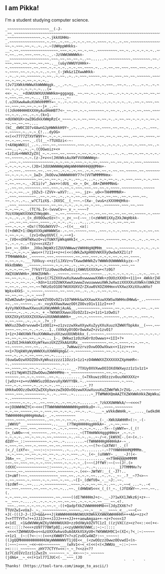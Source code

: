 ## I am Pikka!

I'm a student studying computer science.

```
_~~~~~~~~~~~~~~~~~~~__(-J-_~~_~~~~~~~~~~~~~~~~~~~~~~~~~~~~~~~~~~~~~~~~~~~~~~~~~~~~~~~~~~~~~~~~~~~~~~~~~~~~~~~~~~~~~~~~~~
_~~~~~~~~~~~~~~~.~.~.jkkXUHHo-_.~~~~~~~~~~~~~~~~.~.~~..~.~~..~.~.~.~~.~.~~~~.~.~..~.~~.~~~~~~~~~~~~~~~~~.~~~~~~~~~~~~~~~
~~.~.~~~.~~.~..~..~.~(UWHppWHkks-__~.~~.~~~~~~~~~~~~~~~~~.~~~.~.~.~~.~.~~..~~~~~~~~~.~~.~..~.~.~.~.~..~~~.~~.~.~~.~~~.~~
~.~~..~~.~~~.~~~.~.._.-JzVWWUWWWWkn-__~~~~~~~~~~~~~~~~~~.~~~.~~.~~.~~.~..~~......~.~~~~~~~~~~.~~~~~~~~.~~.~~~~~.~~~~~~~.
~~~.~~~.~~.~~~.~~.~~..__(u&yVWWUYUHHk+-~.~~~~~~~~~~.~~.~~~.~.~.~.~..~.~.~~.~~~~.~...~.~~.~~.~~~.~~~.~~~.~~.~.~~~.~~~.~~~
~.~~~~.~~.~.~.~.~..~.~~_(-jWk&z1ZXwwWHkk--.~..~.~~.~~~~~~.~.~~..~.~~..~..~.~~~.~~~~~.~~.~~.~~~.~~.~~.~~~~~~.~~~~~.~~~.~~
~~.~.~~.~.~~.~.~.~..(Jv71XWkkHWWwXkWWWWqgk._._.~.~.__...~..~.~~.~.~~~..~~.~...~...~.~..~.~.~..~~~~~~~.~~.~~~~~.~~~.~~~~.
~~.~.~.~.~.~.~.~...(=<<~_~.__+dUWUUWXUUUWWHkm+gggagg,_~~.~~.~..~.~..~~..~.~.~.~.~.~.~~.~~.~~~~.~.~.~~.~~~.~~.~~~.~~.~~.~
~.~~~.~~.~~.~..._(It_......_~-(.uJXXwwAwAuXUWkHHMMY=~_~..~.~.~~.~.~..~~.~..~.~.~.~.~..~..~~.~.~~~.~~.~~.~~~~.~~.~~~~.~~~
~~.~~~.~~.~~.~.~-j+_..~-((JdkHHHHH0XXXHyAudHmHBT7<~_~~.~~.~.~.~~~~~~~.~.~~.~..~.~.~.~~.~~~.~~~~.~~~~~~.~~~.~~~~~~.~~~.~.
~~.~.~..~~..~.~.(k>1-+dUXWXUX+zwZ0GdkkXWWpRzC<_~~~~.~.~.~~.~~~.~.~~.~..~.~~.~~.~.~.~.~.~~.~.~~.~~..~~.~~.~~~~.~~~~.~~~.~
~~.~~.~~.~~....(kC__dW0CIO7v4AwnGJpHWWkkH9Y~_.~...~..~~.~~.~~~~.~~.~~.~....~..~..~~~..~..~.~..~.~~~..~~~~.~~.~.~.~~.~~~.
~.~~~~~.~..~.~_C!...dyOG><<(<<7777ZTXVfW9Y+~.~.~.~.~~~~~~~~~~.~~~.~.~~.~~.~.~~.~~..~~.~~.~~~~.~~.~~~~.~.~~~~.~~~~.~~.~~~
~~.~.~~.~~~._.(l(__~?TUXOzi<-~-(+AXWpWWXi(_..~..~~~.~~.~~~~~~~~.~~~.~.~.~~.~..~.~.~..~.~~.~.~~~.~~..~.~~.~.~~.~~.~~~~.~.
~~~...~..~..~.(COGwoiz+<+<1zIz&+HWWXZyZX{_~.~.~~~.~~.~~~~.~.~~.~.~.~.~.~...~..~..~~.~.~~.~.~.~.~~.~~.~.~.~~~.~~..~~.~~~~
~~.~~~~~.~.~.(z-J+v<<(JHVWksAuXWfVVXWWWWqn-_.~~~.~.~~~~~~~~~~~~~~.~.~.~~.~.~~~.~.~.~~.~~~~.~~.~~.~~.~.~~~.~~~~~~~.~~~~.~
~.~.~.~.~.~.(JO>(JdUUWWWWWpWWpWWHHWHHH@@@MHm+-_.~.~~~..~~~~~.~~..~~.~~..~.~..~.~~..~.~.~~.~~.~.~~.~~.~~~~~.~~.~~~~~~~.~~
~~.~.~.~.~.~_1wZ>_JkOOvwJWWWWHHHY7?<(VVTWMMMMHmx-_.~.~~~~~~~~~~.~~.~~.~~.~..~.~..~~..~...~..~.~.~~.~..~.~~~.~~~.~.~.~~~.
~.~~.~~.~._-JC1i(v^_Jwx+>(dU$__<>_~_O<_.OA+ZWHHMNm&-_..~~.~~.~~~~~~~.~~~.~~~.~.~~.~.~~~.~~~.~~.~~.~.~~~~.~~~~~~~~~.~~~~~
~.~.~.~~..~_jOZv3-(ZVV+-wXV7:.._~~._jz+-_uO<+THHMMMNR+-_.~~~.~~~~~~~~..~~.~.~~..~..~.~.~~.~~.~~~.~.~.~~.~~..~~.~.~~~.~~.
~~.~.~..~.._w?C71zX$.-JXXSC__(_~~~.~(Xw-_(wu&+zXXXHH@Hko-_.~~~_~~~~~~~~~~~~~~.~~.~~.~.~..~.~.~~.~.~~..~~~~~~~.~~~.~~.~~~
~.~.~~.~._.(TC?&.I<-(wvwCv~~_v_~_~~~~?7UzXXWpWXXXWXZVWqqWn.__~.~~.~~~~~~.~..~~.~~.~~.~~.~~.~~.~~.~~~~~.~.~~~~~~~~~~~~~.~
~.~..~..~_(>_dV0OOwzOz<!~_~_z<_~~(-~~_:(<zWHW01XXyZXkJWqHbkk-_.~~.~~.~~.~~~~.~~~~..~.~.~..~....~....~.~~.~..~.~.~~.~~.~~
~~~.~.~.~_<Ox!(TOGdWXVV7~..~((<___<x(:((+dWHZ+1:OWpXVXkpWHWWWSx-.~.~~.~~~~~.~~~..~~~.~.~.~.~~~.~~~.~.~.~~.~~.~~~.~~.~~~.
~.~~.~.~.__(zv1<OwyUUVC(_~.~~+1-~_(VO<<dXWfWXwzO+vzTUWXfpWkqmHkI<_.~.~~~.~~~~.~~~~~~.~~.~.~..~..~.~~.~.~.~~.~~~~~~~~~~.~
~..~.~.~..~?zz<<<zXZz?1<+_~~_OXk+__JXkoJWpWXzIZUUVWWwwzVWHHHgH@MHm__~~~.~.~~~~~~~.~.~.~..~.~.~~.~...~.~..~~.~~.~.~~.~.~~
~~..~.~.~.~_wwu<+(?z11++z+<(<<(dWkZwXpH0OVWXXXyOwdwXXZ1(z?7TMHWWHkA<_.~~~~~~.~~~.~~~~~~~~.~~.~~~.~~~.~.~.~.~~.~.~~.~~~~.
~.~~.~.~.___?UXkuy-<+zzliJXVz+vTXwwdWHWkZv?WWWk0UWWWWkkyzx-~?HkkdbWWo__.~~~~~.~~~~~.~.~.~~..~..~~.~.~.~.~.~.~~~~~.~~~.~~
~.~.~.~~.~~_7?kV?71zzOwwz0wOwOzijXWWUSXXXXw+<?z0G?XWZXUWVWHk+,HHWZUHWh-_..~~~~~.~~~~.~~~.~~~~~...~.~.~.~.~.~...~.~..~~.~
~~.~~.~.~...._Ckx<1(7SZXXXvwXuXwww0vwwwwwXXWk+zOUOzXXXO++111++_4WkkrZ4kx__...~~~~.~~~~~.~~.~.~~~..~.~~.~~.~~.~~..~~~.~~.
~~.~.~.~~.~.~.~Xdn+1zzOZUWXXwwXzwwwZvwuuwwwuXWkJwXwzzXXXXXuXXWkn(UWkZXOUWo_~.~~~~~.~~~~~~~~~~.~.~.~..~~.~~.~~.~.~.~~~.~~
~.~~.~..~~.~~.~~?WXzOzO1OO?WUXXUXVZrZXuw0VXOZXHHmxvVXXwzXXzXXuuWXo?Wpkx4XkS-_~.~~~~~.~~~~~~.~~.~~~.~~..~..~..~.~~.~.~~..
~~.~~.~~..~.~_~~~?HZwWZwwA+jwwzwrwwVZVOOvOZ1v1O7WHHk&wXXXwwXXuwXXWSwXWHHxdHWw&~_..~~~~~~~~~~~~~~~.~~.~~.~~.~.~.~.~~.~~~.
~~..~~.~~~~~...<-_<vykXXwwXwwzOOtZOOvzO1v111zI+<+?4yVyXWXX0wwXXwuuXuXWyWWWkjAuA&__.~~~~~~~~~~.~~~~~.~~.~.~~.~.~.~~..~.~~
~~~~~.~..~..~.~._+_~?WXWXXXwwvzOzOZzIz=z+1z1+1zOwOi?UXXZXXyXSXXXZXXXwvuXUUWWkWWHk+__.~~.~.~~~~~~.~~~~~~~..~.~~.~..~~~.~.
~.~~.~~~..~..~.~_.?+_:?WWXuzZOwOrwvwwO<1zOO1z+=z1zvzzwXkwXXywXuZyyXXuXuuzXZWWXfbpkAx__(~~~.~~~~~~~.~~~.~~~.~..~.~.~~.~~.
~~~~.~~.~~.~..~.~...1..(VXkXyOtOOrOwwXwZ+zv1zvO1?1+1z+J4WXXWkfkuXXWWAwzuXXzwuUUUWbkkx_(.~~~~~~.~~~~~~~~~~~~.~.~~.~.~.~.~
~~.~~.~.~~.~~..~.~..._1-._OWkwz1zOzXwOrOzOwwws+<1II+?+<1zZUIJHkkWkXXyWfkwvzUXZZXkA&VURx__~~~~~~~~~~~.~~.~.~~~~.~.~.~~.~.
~~.~~~~~.~~~.~~...~...____._7wWwwzzrvzOvwOOOwXkwx<+11zz+++><<1+7UqkWXyWyWWWXXuXXWWHqmg&(-~.~~~~~~~.~~~~~.~~.~.~.~.~..~~.
~~~.~..~.~.~~.~~~.~~.~........(6uwGwOzwXXOZOOvXyWkuzzzzz11Ozz1<1z1+zO4WWWXXZXXXXXXZXpHmHR<-~..~~~~~~~~~~~~~~~~~~~~~~.~.~
~~.~~~~.~~.~~.~..~.~..~.......__-7TXUy0XVXwwOOIOXdXWXwyzz1z1v1z1+<+zI1?WpWVZSZOwOOwuZWWHHMHe-~_~~~~~~~~~~~~~~~.~~.~~.~..
~~~~~~.~~.~.~.~~~~..~~.~.........._(=7XkuwzzOOzzzvOuuXWXXXXz+(jwOz++z=+vUWWWSuzOOzwvuXyXWVYYBk.~..~~~~~~~~~~~~~~~.~.~~~.
~~~.~.~.~~~~.~..~.~.~..~~...........~_??UHkkwOOOzzOwXXZwZXXykwxzwZkOOvOOzwwXXuwXuuuXuZZWWfWkJrZV&-..~.~~~~~~~~~~~~~~~~~~
~~~~.~~~.~~~~~~~~~.~..~..~~~..~........~_7TWMWHXQmAAZTXZWXWWkHkkZWpWkuZXXWWkWWWWkXWXXXXZWypHkHHkwOw+-~..~~~~~~~~~~~~~.~~
~.~~~~~.~.~..~..~~.~~~.~..~.~~.~.~.......~_?zkXXUWHWkA/~~<<<<?<<jOUWWHWZYC<~<<<(TTWWHWWHWWWWWHHgmHHkuO+-~..~~~~.~~~~~~~~
~.~.~~.~~~~~.~~.~.~~~.~~.~.~.~..~~.~..~..___~_wVkkdWmHk,~__...._(wdkdHU^~_~~.~..~..___~?TWWHHHHHqHHHgHmAwi-_.~.~~~~~~~~~
~~~~.~~~~.~~~~~~~~..~~.~~.~.~~.~..~~.~...._(-_-XWkXAWHHR<(:~_-(-_jWWVU^___~~~~~~~~~~~...____(?TWqHHHHHqgHHkA+-_.~.~~.~~~
~~~.~~.~~~.~~~.~~~~~~.~..~.~.~~~~.~.~.~.~...-?>--(yWWY=~.(_(!(>_(wW0=~~<_~~~~~~~..~~.~........_~(TTHmHWkHqggHHms+_.~.~.~
~.~.~.~..~~.~.~~.~.~~.~~~~~~.~..~~.~..~..~-/~<.jkWVXC-.(<~(<.:-dZdY~~_::~~~~~~~~~~.~.~~..~.........~(TWHWHHHgHHHHkA+-~_.
~.~~~.~~.~~~.~.~~~~.~~.~~.~~~~~.~.~.~.~~(?<~(uXfWV!_._(!(<_/_(zXf<~__~~~:~:~:~~~~~..~...~..~........-.~??YHWHHHHM@MMMm._
_~.~.~~~.~~.~~.~.~~.~~.~..~.~.~~~..~._(<~_(uXWWY~_.___-J!(<-J0A=_~~__:~~~:~~~:__~_~...~.....~............_<<T9HH@@@HMMMM
~~~.~~.~~~.~~.~.~.~~~.~~~~.~.~.~.~_.(~~~(JffWY:~~(~~(J!.(>(dXXC~~~~~~~~~~~~~~::~~~~~.~...~.~...~..~.........__17TMMMHv?v
~~~~~.~~.~~~~~~~~~~~~~~.~~~~~~~.~.(<<~-JWfWY:__(_-J7!..(3+uWf!~~~.~~~~~~~~~~~~~_~~~.~~..~.~.~.~~...~..~.._~-_.?__~?7<>~~
~.~~.~~~~.~.~~~~.~.~.~~~.~.~~..~(I~_(dWfV0=_-__~J:.~~.($zdWf~~..~~....~.~~~~~~~~~~..~~~~.~.~.~~.~~.~..~~..~.~~<_...~..-<
~~.~~~.~~~~~.~~.~~~.~.~~.~...~~._(dHWbWS<<<_(_(!_~._(JfOXWY~~.~~~.~~.......~..~..~.~...~.~..~......~~.~.~~.~....~.....(.
~.~.~~~.~~.~~~~~~~~~~~.~~.~~~~((dI?WHHHmJ+c~.__-J?1wXX1JWkz6j+z+--~__~~~.~.....~..~.~.~.~.~~.~~.~~..~.~.~.~.~~____~~.<!.
_~~~..~~~.~.~.~~.~.~~.~_-((+QadpfXkZVWWHHHHM8<<(JdyZXX6?<?TTUVZwI=vUaJ-_~._~~~~~~~~~~~.~~~~~..~~.~___~___~~~~_<__.~~~C~~
+J(-(((J-J-(JJ+&&&+++JjkWWWHHHHHWUWUUXOWkkXXWWXWWHHHHh+++A&++zz<?7<+TTTYYT=?++JJJJJ+++JJJJ++++JJ+++aewAmgaa++-+z+7<<<<17
z<1dI__<1&dWVWWyWZXyVWHHWUUXO+zz0dXWykOZVTC1zI_((zjVXC(z><z?<<::<<(+<-<<::::::?<<<+zU97770Wfp0I;;<<zyUWH9UVWWC;:~:~:::::
_<<<<?ZWHWUUO=v<<&zUXXXwkwsOuAdAXkXSXyU0<?WXWWUH9C1<(XI<;?<_:~:~~~~~<+1z1__(~:(?<~:~:(<<+zXWW0Y7<?<zCzvOCw4WZr:~~_~~~~~:
((JgQQMHHHHHHHHHHHUWyWWWWWWVT1jOI<<__(<zwOOzzzOwwzOOvwdI<(n-(:~~~:~~~~_~<<~<<~~~~~~~~___(wXv1<~<_<(<<(<(<JWWUo__~::~:~~~
><::::_~~~~~~~_zHY77CTYY=<<:~_~_?<<zz<??1z7CzO1VzIzz1jZwzZn_~~~~~~~_~__<<~~~:~_~~~~~~(jdA&+__~_<<(+1xl771JUC<(-__~~~_(JO
                                                      `   `    `
Thanks! (https://tool-taro.com/image_to_ascii/)                                                              ` 
```

